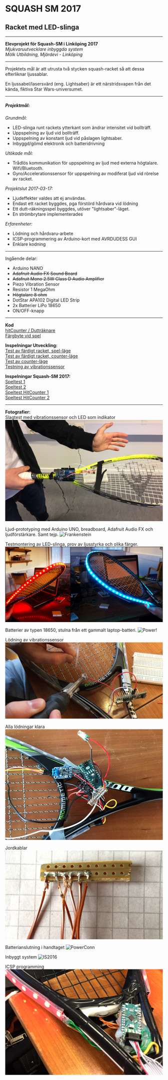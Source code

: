 <h1>SQUASH SM 2017</h1>
<h2>Racket med LED-slinga</h2>  

---


**Elevprojekt för Squash-SM i Linköping 2017**   
*Mjukvaruutvecklare inbyggda system*  
*Mölk Utbildning, Mjärdevi - Linköping*  

---

Projektets mål är att utrusta två stycken squash-racket så att dessa efterliknar ljussablar.

En ljussabel/lasersvärd (eng. Lightsaber) är ett närstridsvapen från det kända, fiktiva Star Wars-universumet.

---
<h5>Projektmål:</h5>  

*Grundmål:*
- LED-slinga runt rackets ytterkant som ändrar intensitet vid bollträff.
- Uppspelning av ljud vid bollträff.
- Uppspelning av konstant ljud vid påslagen lightsaber.
- Inbyggd/gömd elektronik och batteridrivning

*Utökade mål:*
- Trådlös kommunikation för uppspelning av ljud med externa högtalare. Wifi/Bluetooth.
- Gyro/Accelerationssensor för uppspelning av modiferat ljud vid rörelse av racket.

*Projektslut 2017-03-17:*
- Ljudeffekter valdes att ej användas.
- Endast ett racket byggdes, pga förstörd hårdvara vid lödning
- Ett dutt-räkningsspel byggdes, utöver "lightsaber"-läget.
- En strömbrytare implementerades

*Erfarenheter:*
- Lödning och hårdvaru-arbete
- ICSP-programmering av Arduino-kort med AVRDUDESS GUI
- Enklare kodning

---

Ingående delar:
- Arduino NANO
- ~~Adafruit Audio FX Sound Board~~
- ~~Adafruit Mono 2.5W Class D Audio Amplifier~~
- Piezo Vibration Sensor
- Resistor 1 MegaOhm
- ~~Högtalare 8 ohm~~
- DotStar APA102 Digital LED Strip
- 2x Batterier LiPo 18650
- ON/OFF-knapp

---

**Kod**  
[hitCounter / Dutträknare](https://github.com/GoblinDynamiteer/squash2016/blob/master/Code/Code%20Main/hitCounter/hitCounter.ino)  
[Färgbyte vid spel](https://github.com/GoblinDynamiteer/squash2016/blob/master/Code/Code%20Main/lightsaber/lightsaber.ino)  

**Inspelningar Utveckling:**  
[Test av färdigt racket, spel-läge ](https://www.youtube.com/watch?v=IrT2sxNLXvo)<br>
[Test av färdigt racket, counter-läge](https://www.youtube.com/watch?v=nRJhmAD6vJA)  
[Test av counter-läge](https://youtu.be/jmg7DulsJ1o)  
[Testning av vibrationssensor](https://youtu.be/zGH6sVq6qng)

**Inspelningar Squash-SM 2017:**  
[Speltest 1](https://youtu.be/f3043sTv894)  
[Speltest 2](https://youtu.be/pRtZToY75Fc)  
[Speltest HitCounter 1](https://youtu.be/iNCcjWJ_8ho)  
[Speltest HitCounter 2](https://youtu.be/gF-8KtOZpgw)  

---

**Fotografier:**  
Slagtest med vibrationssensor och LED som indikator   
![Slagtest](https://raw.githubusercontent.com/GoblinDynamiteer/squash2016/master/Documentation/Photoshop/vibration_test.png)

Ljud-prototyping med Arduino UNO, breadboard, Adafruit Audio FX och ljudförstärkare. Samt tejp.
![Frankenstein](https://raw.githubusercontent.com/GoblinDynamiteer/squash2016/master/Documentation/Photoshop/frankenstein_racket.png)

Testmontering av LED-slinga, prov av ljusstyrka och olika färger.
![darkvslight](https://raw.githubusercontent.com/GoblinDynamiteer/squash2016/master/Documentation/Photoshop/dark_vs_light_export.png)

Batterier av typen 18650, stulna från ett gammalt laptop-batteri.
![Power!](https://raw.githubusercontent.com/GoblinDynamiteer/squash2016/master/Documentation/Photoshop/batteries.png)

Lödning av vibrationssensor  
![Smokez](https://raw.githubusercontent.com/GoblinDynamiteer/squash2016/master/Documentation/Photoshop/soldering.png)

Alla lödningar klara  
![Pilljobb](https://raw.githubusercontent.com/GoblinDynamiteer/squash2016/master/Documentation/Photoshop/soldering2.png)

Jordkablar
![Earth](https://raw.githubusercontent.com/GoblinDynamiteer/squash2016/master/Documentation/Photoshop/cable_soldering.png)

Batterianslutning i handtaget
![PowerConn](https://raw.githubusercontent.com/GoblinDynamiteer/squash2016/master/Documentation/Photoshop/battery_connectors.png)

Inbyggt system
![IS2016](https://raw.githubusercontent.com/GoblinDynamiteer/squash2016/master/Documentation/Photoshop/mounted_hardware.png)

ICSP programming
![icp](https://raw.githubusercontent.com/GoblinDynamiteer/squash2016/master/Documentation/Photoshop/icsp.png)
